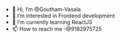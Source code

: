 - 👋 Hi, I’m @Goutham-Vasala
- 👀 I’m interested in Frontend development
- 🌱 I’m currently learning ReactJS
- 📫 How to reach me -@9182975725

<!---
Goutham-Vasala/Goutham-Vasala is a ✨ special ✨ repository because its `README.md` (this file) appears on your GitHub profile.
You can click the Preview link to take a look at your changes.
--->
